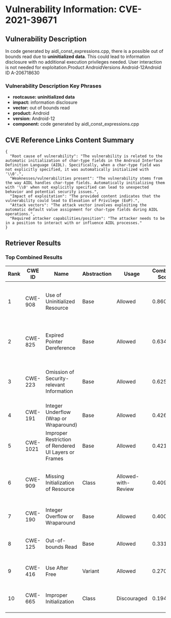 # Vulnerability Information: CVE-2021-39671

## Vulnerability Description
In code generated by aidl_const_expressions.cpp, there is a possible out of bounds read due to **uninitialized data**. This could lead to information disclosure with no additional execution privileges needed. User interaction is not needed for exploitation.Product AndroidVersions Android-12Android ID A-206718630

### Vulnerability Description Key Phrases
- **rootcause:** **uninitialized data**
- **impact:** information disclosure
- **vector:** out of bounds read
- **product:** Android
- **version:** Android-12
- **component:** code generated by aidl_const_expressions.cpp

## CVE Reference Links Content Summary
```
{
  "Root cause of vulnerability": "The vulnerability is related to the automatic initialization of char-type fields in the Android Interface Definition Language (AIDL). Specifically, when a char-type field was not explicitly specified, it was automatically initialized with '\\0'.",
  "Weaknesses/vulnerabilities present": "The vulnerability stems from the way AIDL handles char-type fields. Automatically initializing them with '\\0' when not explicitly specified can lead to unexpected behavior and potential security issues.",
  "Impact of exploitation": "The provided content indicates that the vulnerability could lead to Elevation of Privilege (EoP).",
  "Attack vectors": "The attack vector involves exploiting the automatic default value assignment for char-type fields during AIDL operations.",
  "Required attacker capabilities/position": "The attacker needs to be in a position to interact with or influence AIDL processes."
}
```

## Retriever Results

### Top Combined Results

| Rank | CWE ID | Name | Abstraction | Usage | Combined Score | Retrievers | Individual Scores |
|------|--------|------|-------------|-------|---------------|------------|-------------------|
| 1 | CWE-908 | Use of Uninitialized Resource | Base | Allowed | 0.8602 | dense, sparse, graph | dense: 0.613, sparse: 0.343, graph: 1.000 |
| 2 | CWE-825 | Expired Pointer Dereference | Base | Allowed | 0.6348 | dense, sparse, graph | dense: 0.605, sparse: 0.237, graph: 0.550 |
| 3 | CWE-223 | Omission of Security-relevant Information | Base | Allowed | 0.6251 | dense, sparse, graph | dense: 0.587, sparse: 0.236, graph: 0.548 |
| 4 | CWE-191 | Integer Underflow (Wrap or Wraparound) | Base | Allowed | 0.4264 | dense, sparse | dense: 0.559, sparse: 0.256 |
| 5 | CWE-1021 | Improper Restriction of Rendered UI Layers or Frames | Base | Allowed | 0.4211 | dense, sparse | dense: 0.560, sparse: 0.246 |
| 6 | CWE-909 | Missing Initialization of Resource | Class | Allowed-with-Review | 0.4095 | dense, sparse, graph | dense: 0.625, sparse: 0.270, graph: 0.643 |
| 7 | CWE-190 | Integer Overflow or Wraparound | Base | Allowed | 0.4007 | dense, sparse | dense: 0.544, sparse: 0.224 |
| 8 | CWE-125 | Out-of-bounds Read | Base | Allowed | 0.3319 | sparse, graph | sparse: 0.231, graph: 0.559 |
| 9 | CWE-416 | Use After Free | Variant | Allowed | 0.2701 | sparse, graph | sparse: 0.224, graph: 0.459 |
| 10 | CWE-665 | Improper Initialization | Class | Discouraged | 0.1948 | dense, sparse | dense: 0.558, sparse: 0.273 |

